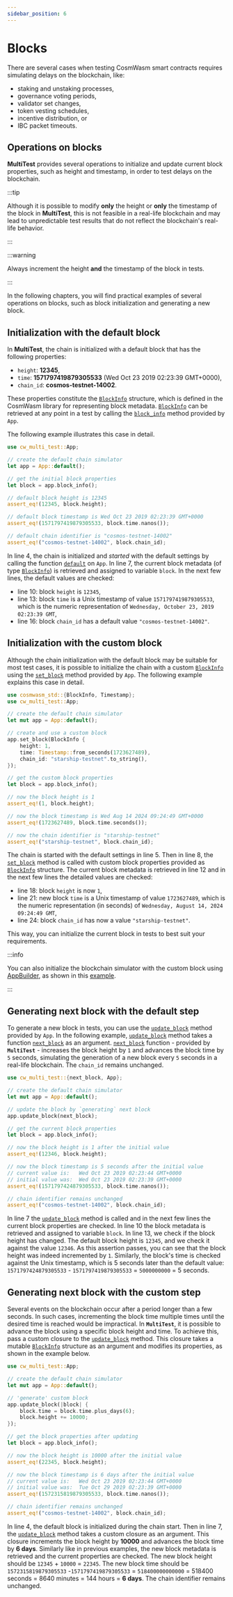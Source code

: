 ```yaml
---
sidebar_position: 6
---
```


# Blocks

There are several cases when testing CosmWasm smart contracts requires simulating delays on the
blockchain, like:

- staking and unstaking processes,
- governance voting periods,
- validator set changes,
- token vesting schedules,
- incentive distribution, or
- IBC packet timeouts.

## Operations on blocks

**MultiTest** provides several operations to initialize and update current block properties, such
as height and timestamp, in order to test delays on the blockchain.

:::tip

Although it is possible to modify **only** the height or **only** the timestamp of the block in
**MultiTest**, this is not feasible in a real-life blockchain and may lead to unpredictable test
results that do not reflect the blockchain's real-life behavior.

:::

:::warning

  Always increment the height **and** the timestamp of the block in tests.
  
:::

In the following chapters, you will find practical examples of several operations on blocks, such as
block initialization and generating a new block.

## Initialization with the default block

In **MultiTest**, the chain is initialized with a default block that has the following properties:

- `height`: **12345**,
- `time`: **1571797419879305533** (Wed Oct 23 2019 02:23:39 GMT+0000),
- `chain_id`: **cosmos-testnet-14002**.

These properties constitute the [`BlockInfo`][BlockInfo] structure, which is defined in the
CosmWasm library for representing block metadata. [`BlockInfo`][BlockInfo] can be retrieved
at any point in a test by calling the [`block_info`][block_info] method provided by
`App`.

The following example illustrates this case in detail.

```rust showLineNumbers {4,7,10,13,16}
use cw_multi_test::App;

// create the default chain simulator
let app = App::default();

// get the initial block properties
let block = app.block_info();

// default block height is 12345
assert_eq!(12345, block.height);

// default block timestamp is Wed Oct 23 2019 02:23:39 GMT+0000
assert_eq!(1571797419879305533, block.time.nanos());

// default chain identifier is "cosmos-testnet-14002"
assert_eq!("cosmos-testnet-14002", block.chain_id);
```

In line 4, the chain is initialized and _started_ with the default settings by calling the function
[`default`][app_default] on `App`. In line 7, the current block metadata (of type
[`BlockInfo`][BlockInfo]) is retrieved and assigned to variable `block`. In the next
few lines, the default values are checked:

- line 10: block `height` is `12345`,
- line 13: block `time` is a Unix timestamp of value `1571797419879305533`, which is
  the numeric representation of `Wednesday, October 23, 2019 02:23:39 GMT`,
- line 16: block `chain_id` has a default value `"cosmos-testnet-14002"`.

## Initialization with the custom block

Although the chain initialization with the default block may be suitable for most test cases, it is
possible to initialize the chain with a custom [`BlockInfo`][BlockInfo] using the
[`set_block`][set_block] method provided by `App`. The following example explains this
case in detail.

```rust showLineNumbers {8-12}
use cosmwasm_std::{BlockInfo, Timestamp};
use cw_multi_test::App;

// create the default chain simulator
let mut app = App::default();

// create and use a custom block
app.set_block(BlockInfo {
    height: 1,
    time: Timestamp::from_seconds(1723627489),
    chain_id: "starship-testnet".to_string(),
});

// get the custom block properties
let block = app.block_info();

// now the block height is 1
assert_eq!(1, block.height);

// now the block timestamp is Wed Aug 14 2024 09:24:49 GMT+0000
assert_eq!(1723627489, block.time.seconds());

// now the chain identifier is "starship-testnet"
assert_eq!("starship-testnet", block.chain_id);
```

The chain is started with the default settings in line 5. Then in line 8, the
[`set_block`][set_block] method is called with custom block properties provided as
[`BlockInfo`][BlockInfo] structure. The current block metadata is retrieved in line 12 and in
the next few lines the detailed values are checked:

- line 18: block `height` is now `1`,
- line 21: new block `time` is a Unix timestamp of value `1723627489`, which is the
  numeric representation (in seconds) of `Wednesday, August 14, 2024 09:24:49 GMT`,
- line 24: block `chain_id` has now a value `"starship-testnet"`.

This way, you can initialize the current block in tests to best suit your requirements.

:::info

You can also initialize the blockchain simulator with the custom block using [AppBuilder], as
shown in this [example](app-builder#with_block).

:::

## Generating next block with the default step

To generate a new block in tests, you can use the [`update_block`][update_block] method
provided by `App`. In the following example, [`update_block`][update_block] method
takes a function [`next_block`][next_block] as an argument. [`next_block`][next_block]
function - provided by **`MultiTest`** - increases the block height by `1` and advances the block
time by `5` seconds, simulating the generation of a new block every `5` seconds in a real-life
blockchain. The `chain_id` remains unchanged.

```rust showLineNumbers {7}
use cw_multi_test::{next_block, App};

// create the default chain simulator
let mut app = App::default();

// update the block by `generating` next block
app.update_block(next_block);

// get the current block properties
let block = app.block_info();

// now the block height is 1 after the initial value
assert_eq!(12346, block.height);

// now the block timestamp is 5 seconds after the initial value
// current value is:   Wed Oct 23 2019 02:23:44 GMT+0000
// initial value was:  Wed Oct 23 2019 02:23:39 GMT+0000
assert_eq!(1571797424879305533, block.time.nanos());

// chain identifier remains unchanged
assert_eq!("cosmos-testnet-14002", block.chain_id);
```

In line 7 the [`update_block`][update_block] method is called and in the next few lines the
current block properties are checked. In line 10 the block metadata is retrieved and assigned to
variable `block`. In line 13, we check if the block height has changed. The default block
height is `12345`, and we check it against the value `12346`. As this assertion
passes, you can see that the block height was indeed incremented by `1`. Similarly, the block's time
is checked against the Unix timestamp, which is 5 seconds later than the default value:
`1571797424879305533` - `1571797419879305533` = `5000000000` = 5 seconds.

## Generating next block with the custom step

Several events on the blockchain occur after a period longer than a few seconds. In such cases,
incrementing the block time multiple times until the desired time is reached would be impractical.
In **`MultiTest`**, it is possible to advance the block using a specific block height and time. To
achieve this, pass a custom closure to the [`update_block`][update_block] method. This
closure takes a mutable [`BlockInfo`][BlockInfo] structure as an argument and modifies its
properties, as shown in the example below.

```rust showLineNumbers {7-10}
use cw_multi_test::App;

// create the default chain simulator
let mut app = App::default();

// 'generate' custom block
app.update_block(|block| {
    block.time = block.time.plus_days(6);
    block.height += 10000;
});

// get the block properties after updating
let block = app.block_info();

// now the block height is 10000 after the initial value
assert_eq!(22345, block.height);

// now the block timestamp is 6 days after the initial value
// current value is:   Wed Oct 23 2019 02:23:44 GMT+0000
// initial value was:  Tue Oct 29 2019 02:23:39 GMT+0000
assert_eq!(1572315819879305533, block.time.nanos());

// chain identifier remains unchanged
assert_eq!("cosmos-testnet-14002", block.chain_id);
```

In line 4, the default block is initialized during the chain start. Then in line 7, the
[`update_block`][update_block] method takes a custom closure as an argument. This closure
increments the block height by **10000** and advances the block time by **6 days**. Similarly like
in previous examples, the new block metadata is retrieved and the current properties are checked.
The new block height should be `12345` + `10000` = `22345`. The new block time
should be `1572315819879305533` -`1571797419879305533` = `518400000000000` =
518400 seconds = 8640 minutes = 144 hours = **6 days**. The chain identifier remains unchanged.

[BlockInfo]: https://docs.rs/cosmwasm-std/latest/cosmwasm_std/struct.BlockInfo.html
[AppBuilder]: https://docs.rs/cw-multi-test/latest/cw_multi_test/struct.AppBuilder.html
[block_info]: https://docs.rs/cw-multi-test/latest/cw_multi_test/struct.App.html#method.block_info
[set_block]: https://docs.rs/cw-multi-test/latest/cw_multi_test/struct.App.html#method.set_block
[update_block]: https://docs.rs/cw-multi-test/latest/cw_multi_test/struct.App.html#method.update_block
[next_block]: https://docs.rs/cw-multi-test/latest/cw_multi_test/fn.next_block.html
[app_default]: app#default
